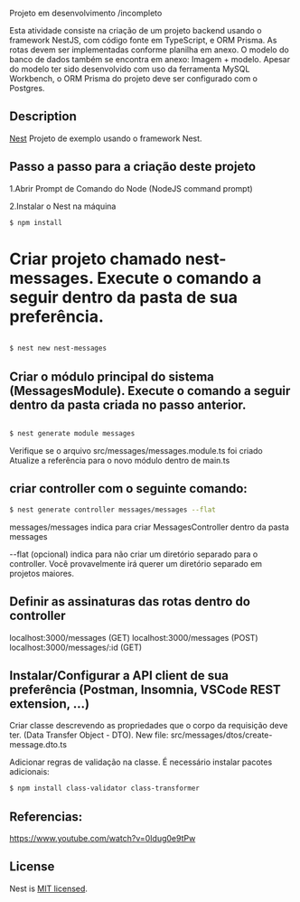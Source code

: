 Projeto em desenvolvimento /incompleto



Esta atividade consiste na criação de um projeto backend usando o framework NestJS, com código fonte em TypeScript, e ORM Prisma. As rotas devem ser implementadas conforme planilha em anexo. O modelo do banco de dados também se encontra em anexo: Imagem + modelo. Apesar do modelo ter sido desenvolvido com uso da ferramenta  MySQL Workbench, o ORM Prisma do projeto deve ser configurado com o Postgres. 





## Description

[Nest](https://github.com/nestjs/nest) Projeto de exemplo usando o framework Nest.

## Passo a passo para a criação deste projeto

1.Abrir Prompt de Comando do Node (NodeJS command prompt)

2.Instalar o Nest na máquina
```bash
$ npm install
```

# Criar projeto chamado nest-messages. Execute o comando a seguir dentro da pasta de sua preferência.

```bash

$ nest new nest-messages

```

## Criar o módulo principal do sistema (MessagesModule). Execute o comando a seguir dentro da pasta criada no passo anterior.

```bash

$ nest generate module messages

```
 Verifique se o arquivo src/messages/messages.module.ts foi criado
 Atualize a referência para o novo módulo dentro de main.ts

## criar controller com o seguinte comando:
```bash
$ nest generate controller messages/messages --flat

```
messages/messages indica para criar MessagesController dentro da pasta messages

--flat (opcional) indica para não criar um diretório separado para o controller. Você provavelmente irá querer um diretório separado em projetos maiores.


## Definir as assinaturas das rotas dentro do controller

localhost:3000/messages (GET)
localhost:3000/messages (POST)
localhost:3000/messages/:id (GET)

## Instalar/Configurar a API client de sua preferência (Postman, Insomnia, VSCode REST extension, ...)

Criar classe descrevendo as propriedades que o corpo da requisição deve ter. (Data Transfer Object - DTO). New file: src/messages/dtos/create-message.dto.ts


Adicionar regras de validação na classe. É necessário instalar pacotes adicionais:

```bash
$ npm install class-validator class-transformer
```




## Referencias:
https://www.youtube.com/watch?v=0Idug0e9tPw

## License

Nest is [MIT licensed](https://github.com/nestjs/nest/blob/master/LICENSE).



